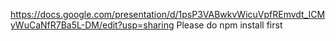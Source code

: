 https://docs.google.com/presentation/d/1psP3VABwkvWicuVpfREmvdt_ICMyWuCaNfR7Ba5L-DM/edit?usp=sharing
Please do npm install first
